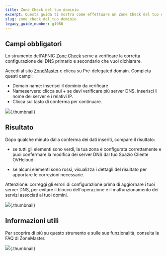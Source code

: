 ```yaml
---
title: Zone Check del tuo dominio
excerpt: Questa guida ti mostra come effettuare un Zone Check del tuo dominio.
slug: zone_check_del_tuo_dominio
legacy_guide_number: g1980
---
```



## Campi obbligatori
Lo strumento dell'AFNIC [Zone Check](https://zonemaster.net/) serve a verificare la corretta configurazione del DNS primario e secondario che vuoi dichiarare.

Accedi al sito [ZoneMaster](https://zonemaster.net/) e clicca su Pre-delegated domain.
Completa questi campi:


- Domain name: inserisci il dominio da verificare
- Nameservers: clicca sul + se devi verificare più server DNS, inserisci il nome dei server e i relativi IP.
- Clicca sul tasto di conferma per continuare.



![](images/img_3213.jpg){.thumbnail}


## Risultato
Dopo qualche minuto dalla conferma dei dati inseriti, compare il risultato:


- se tutti gli elementi sono verdi, la tua zona è configurata correttamente e puoi confermare la modifica dei server DNS dal tuo Spazio Cliente OVHcloud.

- se alcuni elementi sono rossi, visualizza i dettagli del risultato per apportare le correzioni necessarie.

Attenzione: correggi gli errori di configurazione prima di aggiornare i tuoi server DNS, per evitare il blocco dell'operazione e il malfunzionamento dei servizi associati ai tuoi domini.

![](images/img_3211.jpg){.thumbnail}


## Informazioni utili
Per scoprire di più su questo strumento e sulle sue funzionalità, consulta le FAQ di ZoneMaster.

![](images/img_3212.jpg){.thumbnail}

